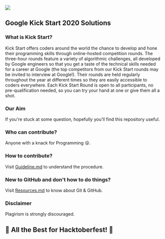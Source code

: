 <img src="https://github.com/BlankCoders/GoogleKickStart2020_Solutions/blob/master/assets/kickstart.jpg" align="centre">

## Google Kick Start 2020 Solutions

### What is Kick Start?
Kick Start offers coders around the world the chance to develop and hone their programming skills through online-hosted competition rounds. The three-hour rounds feature a variety of algorithmic challenges, all developed by Google engineers so that you get a taste of the technical skills needed for a career at Google (the top competitors from our Kick Start rounds may be invited to interview at Google!). Their rounds are held regularly throughout the year at different times so they are easily accessible to coders everywhere. Each Kick Start Round is open to all participants, no pre-qualification needed, so you can try your hand at one or give them all a shot. 

### Our Aim
If you're stuck at some question, hopefully you'll find this repository useful.

### Who can contribute?
Anyone with a knack for Programming 😜.

### How to contribute?
Visit [Guideline.md](https://github.com/BlankCoders/GoogleKickStart2020_Solutions/blob/master/Guideline.md) to understand the procedure.

### New to GitHub and don't how to do things?
Visit [Resources.md](https://github.com/BlankCoders/GoogleKickStart2020_Solutions/blob/master/Resources.md) to know about Git & GitHub.

### Disclaimer
Plagirism is strongly discouraged.

## :rocket: All the Best for Hacktoberfest! :rocket:
